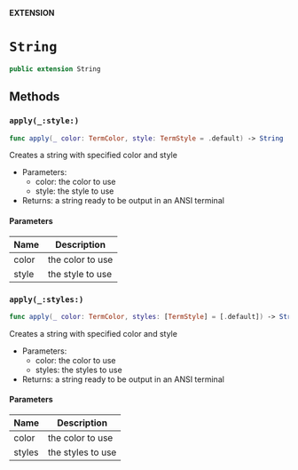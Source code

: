 **EXTENSION**

# `String`
```swift
public extension String
```

## Methods
### `apply(_:style:)`

```swift
func apply(_ color: TermColor, style: TermStyle = .default) -> String
```

Creates a string with specified color and style
- Parameters:
  - color: the color to use
  - style: the style to use
- Returns: a string ready to be output in an ANSI terminal

#### Parameters

| Name | Description |
| ---- | ----------- |
| color | the color to use |
| style | the style to use |

### `apply(_:styles:)`

```swift
func apply(_ color: TermColor, styles: [TermStyle] = [.default]) -> String
```

Creates a string with specified color and style
- Parameters:
  - color: the color to use
  - styles: the styles to use
- Returns: a string ready to be output in an ANSI terminal

#### Parameters

| Name | Description |
| ---- | ----------- |
| color | the color to use |
| styles | the styles to use |
